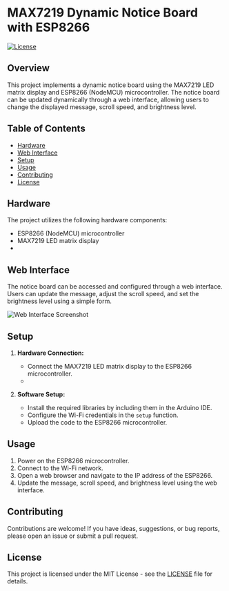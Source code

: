 # MAX7219 Dynamic Notice Board with ESP8266

[![License](https://img.shields.io/badge/License-MIT-blue.svg)](https://opensource.org/licenses/MIT)

## Overview

This project implements a dynamic notice board using the MAX7219 LED matrix display and ESP8266 (NodeMCU) microcontroller. The notice board can be updated dynamically through a web interface, allowing users to change the displayed message, scroll speed, and brightness level.

## Table of Contents

- [Hardware](#hardware)
- [Web Interface](#web-interface)
- [Setup](#setup)
- [Usage](#usage)
- [Contributing](#contributing)
- [License](#license)

## Hardware

The project utilizes the following hardware components:

- ESP8266 (NodeMCU) microcontroller
- MAX7219 LED matrix display
- <!-- Add any additional hardware details -->

## Web Interface

The notice board can be accessed and configured through a web interface. Users can update the message, adjust the scroll speed, and set the brightness level using a simple form.

![Web Interface Screenshot](/docs/web_interface.png)
<!-- Add additional screenshots or illustrations if needed -->

## Setup

1. **Hardware Connection:**
   - Connect the MAX7219 LED matrix display to the ESP8266 microcontroller.
   - <!-- Add specific hardware connection details -->

2. **Software Setup:**
   - Install the required libraries by including them in the Arduino IDE.
   - Configure the Wi-Fi credentials in the `setup` function.
   - Upload the code to the ESP8266 microcontroller.

## Usage

1. Power on the ESP8266 microcontroller.
2. Connect to the Wi-Fi network.
3. Open a web browser and navigate to the IP address of the ESP8266.
4. Update the message, scroll speed, and brightness level using the web interface.

## Contributing

Contributions are welcome! If you have ideas, suggestions, or bug reports, please open an issue or submit a pull request.

## License

This project is licensed under the MIT License - see the [LICENSE](LICENSE) file for details.
